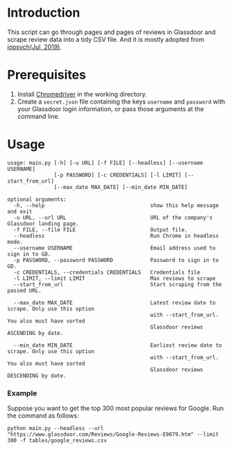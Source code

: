 # Introduction
This script can go through pages and pages of reviews in Glassdoor and scrape review data into a tidy CSV file. And it is mostly adopted from [iopsych(Jul, 2019)](https://github.com/iopsych/glassdoor-review-scraper).

# Prerequisites
1. Install [Chromedriver](http://chromedriver.chromium.org/) in the working directory.
2. Create a `secret.json` file containing the keys `username` and `password` with your Glassdoor login information, or pass those arguments at the command line. 

# Usage
```
usage: main.py [-h] [-u URL] [-f FILE] [--headless] [--username USERNAME]
               [-p PASSWORD] [-c CREDENTIALS] [-l LIMIT] [--start_from_url] 
               [--max_date MAX_DATE] [--min_date MIN_DATE]

optional arguments:
  -h, --help                                  show this help message and exit
  -u URL, --url URL                           URL of the company's Glassdoor landing page.
  -f FILE, --file FILE                        Output file.
  --headless                                  Run Chrome in headless mode.
  --username USERNAME                         Email address used to sign in to GD.
  -p PASSWORD, --password PASSWORD            Password to sign in to GD.
  -c CREDENTIALS, --credentials CREDENTIALS   Credentials file
  -l LIMIT, --limit LIMIT                     Max reviews to scrape
  --start_from_url                            Start scraping from the passed URL.
  
  --max_date MAX_DATE                         Latest review date to scrape. Only use this option
                                              with --start_from_url. You also must have sorted
                                              Glassdoor reviews ASCENDING by date.
                                              
  --min_date MIN_DATE                         Earliest review date to scrape. Only use this option
                                              with --start_from_url. You also must have sorted
                                              Glassdoor reviews DESCENDING by date.
``` 

### Example
Suppose you want to get the top 300 most popular reviews for Google. Run the command as follows:

`python main.py --headless --url "https://www.glassdoor.com/Reviews/Google-Reviews-E9079.htm" --limit 300 -f tables/google_reviews.csv`

